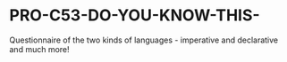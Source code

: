 # PRO-C53-DO-YOU-KNOW-THIS-
Questionnaire of the two kinds of languages - imperative and declarative and much more!
